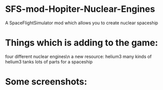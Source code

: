 # SFS-mod-Hopiter-Nuclear-Engines
A SpaceFlightSimulator mod which allows you to create nuclear spaceship
# Things which is adding to the game:
four different nuclear engines\n
a new resource: helium3
many kinds of helium3 tanks
lots of parts for a spaceship
# Some screenshots:
